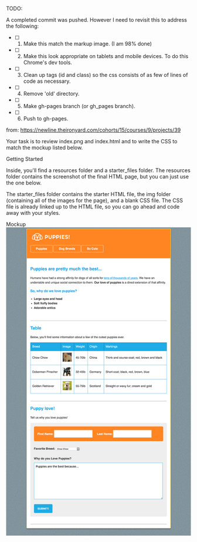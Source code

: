 TODO:

A completed commit was pushed. However I need to revisit this to address the following:

- [ ] 1. Make this match the markup image. (I am 98% done)
- [ ] 2. Make this look appropriate on tablets and mobile devices. To do this Chrome's dev tools.
- [ ] 3. Clean up tags (id and class) so the css consists of as few of lines of code as necessary.
- [ ] 4. Remove 'old' directory.
- [ ] 5. Make gh-pages branch (or gh_pages branch).
- [ ] 6. Push to gh-pages.

from: https://newline.theironyard.com/cohorts/15/courses/9/projects/39

Your task is to review index.png and index.html and to write the CSS to match the mockup listed below.

Getting Started

Inside, you'll find a resources folder and a starter_files folder. The resources folder contains the screenshot of the final HTML page, but you can just use the one below.

The starter_files folder contains the starter HTML file, the img folder (containing all of the images for the page), and a blank CSS file. The CSS file is already linked up to the HTML file, so you can go ahead and code away with your styles.

Mockup  
![Mockup Screenshot](images/02547e40-screenshot.png)
